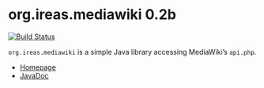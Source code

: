 org.ireas.mediawiki 0.2b
========================

[![Build Status](https://travis-ci.org/ireas/org.ireas.mediawiki.svg?branch=master)](https://travis-ci.org/ireas/org.ireas.mediawiki)

`org.ireas.mediawiki` is a simple Java library accessing MediaWiki’s
`api.php`.

 - [Homepage](https://ireas.github.io/org.ireas.mediawiki)
 - [JavaDoc](https://ireas.github.io/org.ireas.mediawiki/javadoc/)

